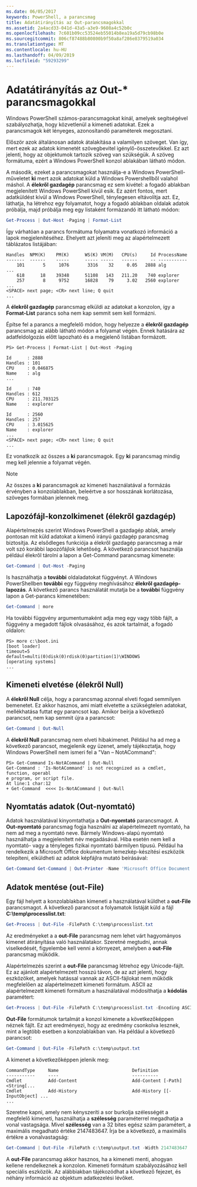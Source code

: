 ```yaml
---
ms.date: 06/05/2017
keywords: PowerShell, a parancsmag
title: Adatátirányítás az Out-parancsmagokkal
ms.assetid: 2a4acd33-041d-43a5-a3e9-9608a4c52b0c
ms.openlocfilehash: 7c601b09cc53524eb55014b8ea19a5d79cb98b0e
ms.sourcegitcommit: 806cf87488b80800b9f50a8af286e8379519a034
ms.translationtype: MT
ms.contentlocale: hu-HU
ms.lasthandoff: 04/09/2019
ms.locfileid: "59293299"
---
```

# <a name="redirecting-data-with-out--cmdlets"></a>Adatátirányítás az Out-* parancsmagokkal

Windows PowerShell számos-parancsmagokat kínál, amelyek segítségével szabályozhatja, hogy közvetlenül a kimeneti adatokat. Ezek a parancsmagok két lényeges, azonosítandó paraméterek megosztani.

Először azok általánosan adatok átalakítása a valamilyen szöveget. Van így, mert ezek az adatok kimenetét szövegbevitel igénylő-összetevőkkel. Ez azt jelenti, hogy az objektumok tartozik szöveg van szükségük. A szöveg formátuma, ezért a Windows PowerShell konzol ablakában látható módon.

A második, ezeket a parancsmagokat használja-e a Windows PowerShell-műveletet **ki** mert azok adatokat küld a Windows Powershellből valahol máshol. A **élekről gazdagép** parancsmag ez sem kivétel: a fogadó ablakban megjelenített Windows PowerShell kívül esik. Ez azért fontos, mert adatküldést kívül a Windows PowerShell, ténylegesen eltávolítja azt. Ez, láthatja, ha létrehoz egy folyamatot, hogy a fogadó ablakban oldalak adatok próbálja, majd próbálja meg egy listaként formázandó itt látható módon:

```powershell
Get-Process | Out-Host -Paging | Format-List
```

Így várhatóan a parancs formátuma folyamatra vonatkozó információ a lapok megjelenítéséhez. Ehelyett azt jeleníti meg az alapértelmezett táblázatos listájában:

```output
Handles  NPM(K)    PM(K)      WS(K) VM(M)   CPU(s)     Id ProcessName
-------  ------    -----      ----- -----   ------     -- -----------
    101       5     1076       3316    32     0.05   2888 alg
...
    618      18    39348      51108   143   211.20    740 explorer
    257       8     9752      16828    79     3.02   2560 explorer
...
<SPACE> next page; <CR> next line; Q quit
...
```

A **élekről gazdagép** parancsmag elküldi az adatokat a konzolon, így a **Format-List** parancs soha nem kap semmit sem kell formázni.

Építse fel a parancs a megfelelő módon, hogy helyezze a **élekről gazdagép** parancsmag az alább látható módon a folyamat végén. Ennek hatására az adatfeldolgozás előtt lapozható és a megjelenő listában formázott.

```
PS> Get-Process | Format-List | Out-Host -Paging

Id      : 2888
Handles : 101
CPU     : 0.046875
Name    : alg
...

Id      : 740
Handles : 612
CPU     : 211.703125
Name    : explorer

Id      : 2560
Handles : 257
CPU     : 3.015625
Name    : explorer
...
<SPACE> next page; <CR> next line; Q quit
...
```

Ez vonatkozik az összes a **ki** parancsmagok. Egy **ki** parancsmag mindig meg kell jelennie a folyamat végén.

> [!NOTE]
> Az összes a **ki** parancsmagok az kimeneti használatával a formázás érvényben a konzolablakban, beleértve a sor hosszának korlátozása, szöveges formában jelennek meg.

## <a name="paging-console-output-out-host"></a>Lapozófájl-konzolkimenet (élekről gazdagép)

Alapértelmezés szerint Windows PowerShell a gazdagép ablak, amely pontosan mit küld adatokat a kimenő irányú gazdagép parancsmag biztosítja. Az elsődleges funkciója a élekről gazdagép parancsmag a már volt szó korábbi lapozófájlok lehetőség. A következő parancsot használja például élekről tárolni a lapon a Get-Command parancsmag kimenete:

```powershell
Get-Command | Out-Host -Paging
```

Is használhatja a **további** oldaladatokat függvényt. A Windows PowerShellben **további** egy függvény meghívásához **élekről gazdagép-lapozás**. A következő parancs használatát mutatja be a **további** függvény lapon a Get-parancs kimenetében:

```powershell
Get-Command | more
```

Ha további függvény argumentumaként adja meg egy vagy több fájlt, a függvény a megadott fájlok olvasásához, és azok tartalmát, a fogadó oldalon:

```
PS> more c:\boot.ini
[boot loader]
timeout=5
default=multi(0)disk(0)rdisk(0)partition(1)\WINDOWS
[operating systems]
...
```

## <a name="discarding-output-out-null"></a>Kimeneti elvetése (élekről Null)

A **élekről Null** célja, hogy a parancsmag azonnal elveti fogad semmilyen bemenetet. Ez akkor hasznos, ami miatt elvetette a szükségtelen adatokat, mellékhatása futtat egy parancsot kap. Amikor beírja a következő parancsot, nem kap semmit újra a parancsot:

```powershell
Get-Command | Out-Null
```

A **élekről Null** parancsmag nem elveti hibakimenet. Például ha ad meg a következő parancsot, megjelenik egy üzenet, amely tájékoztatja, hogy Windows PowerShell nem ismeri fel a "Van – NotACommand":

```
PS> Get-Command Is-NotACommand | Out-Null
Get-Command : 'Is-NotACommand' is not recognized as a cmdlet, function, operabl
e program, or script file.
At line:1 char:12
+ Get-Command  <<<< Is-NotACommand | Out-Null
```

## <a name="printing-data-out-printer"></a>Nyomtatás adatok (Out-nyomtató)

Adatok használatával kinyomtathatja a **Out-nyomtató** parancsmagot. A **Out-nyomtató** parancsmag fogja használni az alapértelmezett nyomtató, ha nem ad meg a nyomtató neve. Bármely Windows-alapú nyomtató használhatja a megjelenített név megadásával. Hiba esetén nem kell a nyomtató- vagy a tényleges fizikai nyomtató bármilyen típusú. Például ha rendelkezik a Microsoft Office dokumentum lemezkép-készítési eszközök telepíteni, elküldheti az adatok képfájlra mutató beírásával:

```powershell
Get-Command Get-Command | Out-Printer -Name 'Microsoft Office Document Image Writer'
```

## <a name="saving-data-out-file"></a>Adatok mentése (out-File)

Egy fájl helyett a konzolablakban kimeneti a használatával küldhet a **out-File** parancsmagot. A következő parancsot a folyamatok listáját küld a fájl **C:\\temp\\processlist.txt**:

```powershell
Get-Process | Out-File -FilePath C:\temp\processlist.txt
```

Az eredményeket a a **out-File** parancsmag nem lehet várt hagyományos kimenet átirányítása való használatakor. Szeretné megtudni, annak viselkedését, figyelembe kell venni a környezet, amelyben a **out-File** parancsmag működik.

Alapértelmezés szerint a **out-File** parancsmag létrehoz egy Unicode-fájlt. Ez az ajánlott alapértelmezett hosszú távon, de az azt jelenti, hogy eszközöket, amelyek hatással vannak az ASCII-fájlokat nem működik megfelelően az alapértelmezett kimeneti formátum. ASCII az alapértelmezett kimeneti formátum a használatával módosíthatja a **kódolás** paramétert:

```powershell
Get-Process | Out-File -FilePath C:\temp\processlist.txt -Encoding ASCII
```

**Out-File** formátumok tartalmát a konzol kimenete a következőképpen néznek fájlt. Ez azt eredményezi, hogy az eredmény csonkolva lesznek, mint a legtöbb esetben a konzolablakban van. Ha például a következő parancsot:

```powershell
Get-Command | Out-File -FilePath c:\temp\output.txt
```

A kimenet a következőképpen jelenik meg:

```output
CommandType     Name                            Definition
-----------     ----                            ----------
Cmdlet          Add-Content                     Add-Content [-Path] <String[...
Cmdlet          Add-History                     Add-History [[-InputObject] ...
...
```

Szeretne kapni, amely nem kényszeríti a sor burkolja szélességét a megfelelő kimeneti, használhatja a **szélesség** paraméterrel megadhatja a vonal vastagsága. Mivel **szélesség** van a 32 bites egész szám paramétert, a maximális megadható értéke 2147483647. Írja be a következő, a maximális értékre a vonalvastagság:

```powershell
Get-Command | Out-File -FilePath c:\temp\output.txt -Width 2147483647
```

A **out-File** parancsmag akkor hasznos, ha a kimeneti menti, ahogyan kellene rendelkeznek a konzolon. Kimeneti formátum szabályozásához kell speciális eszközök. Az alábbiakban tájékozódhat a következő fejezet, és néhány információ az objektum adatkezelési lévőket.